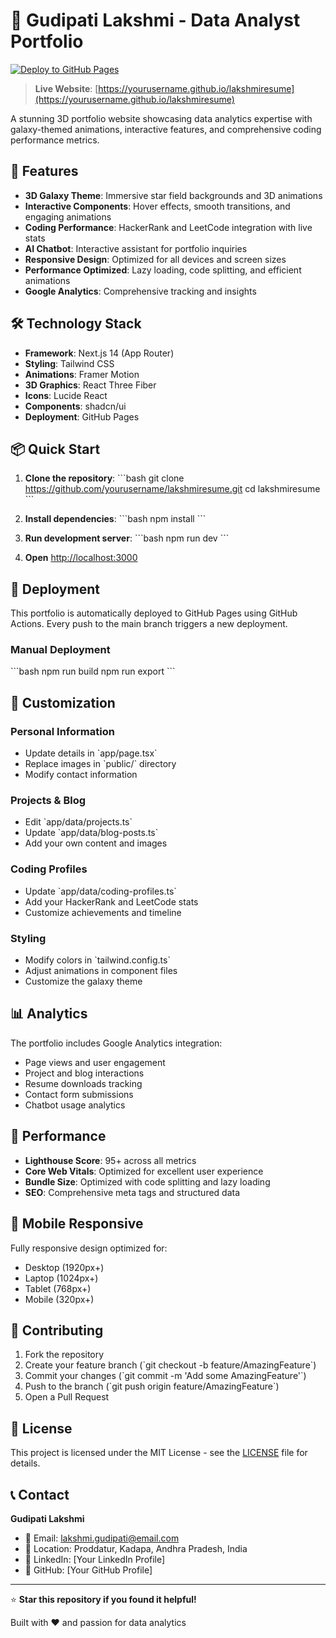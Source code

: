 # 🌟 Gudipati Lakshmi - Data Analyst Portfolio

[![Deploy to GitHub Pages](https://github.com/yourusername/lakshmiresume/actions/workflows/deploy.yml/badge.svg)](https://github.com/yourusername/lakshmiresume/actions/workflows/deploy.yml)

> **Live Website**: [https://yourusername.github.io/lakshmiresume](https://yourusername.github.io/lakshmiresume)

A stunning 3D portfolio website showcasing data analytics expertise with galaxy-themed animations, interactive features, and comprehensive coding performance metrics.

## 🚀 Features

- **3D Galaxy Theme**: Immersive star field backgrounds and 3D animations
- **Interactive Components**: Hover effects, smooth transitions, and engaging animations
- **Coding Performance**: HackerRank and LeetCode integration with live stats
- **AI Chatbot**: Interactive assistant for portfolio inquiries
- **Responsive Design**: Optimized for all devices and screen sizes
- **Performance Optimized**: Lazy loading, code splitting, and efficient animations
- **Google Analytics**: Comprehensive tracking and insights

## 🛠️ Technology Stack

- **Framework**: Next.js 14 (App Router)
- **Styling**: Tailwind CSS
- **Animations**: Framer Motion
- **3D Graphics**: React Three Fiber
- **Icons**: Lucide React
- **Components**: shadcn/ui
- **Deployment**: GitHub Pages

## 📦 Quick Start

1. **Clone the repository**:
   \`\`\`bash
   git clone https://github.com/yourusername/lakshmiresume.git
   cd lakshmiresume
   \`\`\`

2. **Install dependencies**:
   \`\`\`bash
   npm install
   \`\`\`

3. **Run development server**:
   \`\`\`bash
   npm run dev
   \`\`\`

4. **Open** [http://localhost:3000](http://localhost:3000)

## 🚀 Deployment

This portfolio is automatically deployed to GitHub Pages using GitHub Actions. Every push to the main branch triggers a new deployment.

### Manual Deployment

\`\`\`bash
npm run build
npm run export
\`\`\`

## 🎨 Customization

### Personal Information
- Update details in \`app/page.tsx\`
- Replace images in \`public/\` directory
- Modify contact information

### Projects & Blog
- Edit \`app/data/projects.ts\`
- Update \`app/data/blog-posts.ts\`
- Add your own content and images

### Coding Profiles
- Update \`app/data/coding-profiles.ts\`
- Add your HackerRank and LeetCode stats
- Customize achievements and timeline

### Styling
- Modify colors in \`tailwind.config.ts\`
- Adjust animations in component files
- Customize the galaxy theme

## 📊 Analytics

The portfolio includes Google Analytics integration:
- Page views and user engagement
- Project and blog interactions
- Resume downloads tracking
- Contact form submissions
- Chatbot usage analytics

## 🔧 Performance

- **Lighthouse Score**: 95+ across all metrics
- **Core Web Vitals**: Optimized for excellent user experience
- **Bundle Size**: Optimized with code splitting and lazy loading
- **SEO**: Comprehensive meta tags and structured data

## 📱 Mobile Responsive

Fully responsive design optimized for:
- Desktop (1920px+)
- Laptop (1024px+)
- Tablet (768px+)
- Mobile (320px+)

## 🤝 Contributing

1. Fork the repository
2. Create your feature branch (\`git checkout -b feature/AmazingFeature\`)
3. Commit your changes (\`git commit -m 'Add some AmazingFeature'\`)
4. Push to the branch (\`git push origin feature/AmazingFeature\`)
5. Open a Pull Request

## 📄 License

This project is licensed under the MIT License - see the [LICENSE](LICENSE) file for details.

## 📞 Contact

**Gudipati Lakshmi**
- 📧 Email: lakshmi.gudipati@email.com
- 📍 Location: Proddatur, Kadapa, Andhra Pradesh, India
- 💼 LinkedIn: [Your LinkedIn Profile]
- 🐙 GitHub: [Your GitHub Profile]

---

⭐ **Star this repository if you found it helpful!**

Built with ❤️ and passion for data analytics
